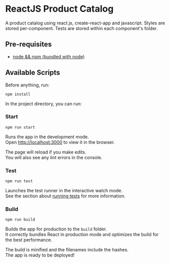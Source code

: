 # ReactJS Product Catalog

A product catalog using react.js, create-react-app and javascript. Styles are stored per-component. Tests are stored within each component's folder.

## Pre-requisites

- [node && npm (bundled with node)](https://nodejs.org/en/)

## Available Scripts

Before anything, run:

```
npm install
```

In the project directory, you can run:

### Start

```
npm run start
```

Runs the app in the development mode.\
Open [http://localhost:3000](http://localhost:3000) to view it in the browser.

The page will reload if you make edits.\
You will also see any lint errors in the console.

### Test

```
npm run test
```

Launches the test runner in the interactive watch mode.\
See the section about [running tests](https://facebook.github.io/create-react-app/docs/running-tests) for more information.

### Build

```
npm run build
```

Builds the app for production to the `build` folder.\
It correctly bundles React in production mode and optimizes the build for the best performance.

The build is minified and the filenames include the hashes.\
The app is ready to be deployed!
